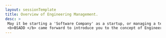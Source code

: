 ```yaml
---
layout: sessionTemplate
title: Overview of Engineering Management.
desc: >
 May it be starting a 'Software Company' as a startup, or managing a team of developers, or maintaining a healthy relation with the customer, or even to boost your career as a Software Engineer, we need a lot of management skills alongside Engineering Skills.
 <b>BSADD </b> came forward to introduce you to the concept of Engineering Management from renowned founders, CEOs and Tech-leads. The live webinars contain their stories, experiences, suggestions and expectations about the software industries as a whole.
---
```

